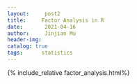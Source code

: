 ```yaml
---
layout:     post2   				    
title:     Factor Analysis in R				
date:       2021-04-16 			
author:     Jinjian Mu				
header-img: 
catalog: true 						
tags:	   statistics	
---
```



{% include_relative factor_analysis.html%}
